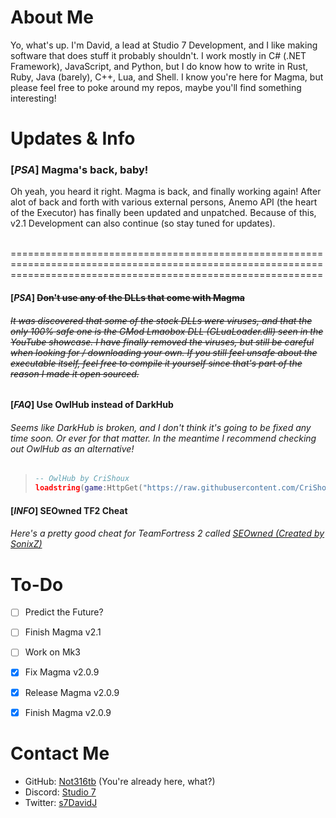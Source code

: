 # About Me
Yo, what's up. I'm David, a lead at Studio 7 Development, and I like making software that does stuff it probably shouldn't. I work mostly in C# (.NET Framework), JavaScript, and Python, but I do know how to write in Rust, Ruby, Java (barely), C++, Lua, and Shell. I know you're here for Magma, but please feel free to poke around my repos, maybe you'll find something interesting!

# Updates & Info
### [*PSA*] Magma's back, baby!
Oh yeah, you heard it right. Magma is back, and finally working again! After alot of back and forth with various external persons, Anemo API (the heart of the Executor) has finally been updated and unpatched. Because of this, v2.1 Development can also continue (so stay tuned for updates).

<br/>
==================================================================================================================================================================
<br/>

#### [*PSA*] ~~Don't use any of the DLLs that come with Magma~~
###### ~~It was discovered that some of the stock DLLs were viruses, and that the only 100% safe one is the GMod Lmaobox DLL (GLuaLoader.dll) seen in the YouTube showcase. I have finally removed the viruses, but still be careful when looking for / downloading your own. If you still feel unsafe about the executable itself, feel free to compile it yourself since that's part of the reason I made it open sourced.~~

#### [*FAQ*] Use OwlHub instead of DarkHub
###### Seems like DarkHub is broken, and I don't think it's going to be fixed any time soon. Or ever for that matter. In the meantime I recommend checking out OwlHub as an alternative!
> ```lua
> -- OwlHub by CriShoux
> loadstring(game:HttpGet("https://raw.githubusercontent.com/CriShoux/OwlHub/master/OwlHub.txt"))();
> ```

#### [*INFO*] SEOwned TF2 Cheat
###### Here's a pretty good cheat for TeamFortress 2 called [SEOwned (Created by SonixZ)](https://www.unknowncheats.me/forum/team-fortress-2-a/436430-seowned-featured-cheat.html)

# To-Do
- [ ] Predict the Future?
- [ ] Finish Magma v2.1
- [ ] Work on Mk3
- [x] Fix Magma v2.0.9
- [x] Release Magma v2.0.9
- [x] Finish Magma v2.0.9 



# Contact Me
- GitHub: [Not316tb](http://github.com/Not316tb) (You're already here, what?)
- Discord: [Studio 7](https://discord.gg/8FBjza6x8N)
- Twitter: [s7DavidJ](https://twitter.com/s7DavidJ)
